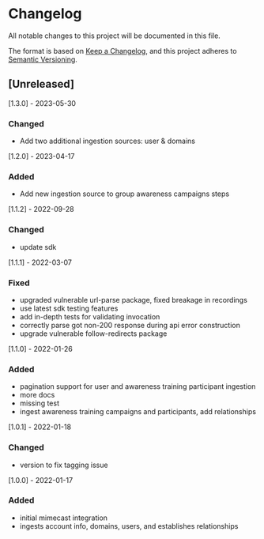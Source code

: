 # Changelog

All notable changes to this project will be documented in this file.

The format is based on [Keep a Changelog](https://keepachangelog.com/en/1.0.0/),
and this project adheres to
[Semantic Versioning](https://semver.org/spec/v2.0.0.html).

## [Unreleased]

[1.3.0] - 2023-05-30

### Changed

- Add two additional ingestion sources: user & domains

[1.2.0] - 2023-04-17

### Added

- Add new ingestion source to group awareness campaigns steps

[1.1.2] - 2022-09-28

### Changed

- update sdk

[1.1.1] - 2022-03-07

### Fixed

- upgraded vulnerable url-parse package, fixed breakage in recordings
- use latest sdk testing features
- add in-depth tests for validating invocation
- correctly parse got non-200 response during api error construction
- upgrade vulnerable follow-redirects package

[1.1.0] - 2022-01-26

### Added

- pagination support for user and awareness training participant ingestion
- more docs
- missing test
- ingest awareness training campaigns and participants, add relationships

[1.0.1] - 2022-01-18

### Changed

- version to fix tagging issue

[1.0.0] - 2022-01-17

### Added

- initial mimecast integration
- ingests account info, domains, users, and establishes relationships
